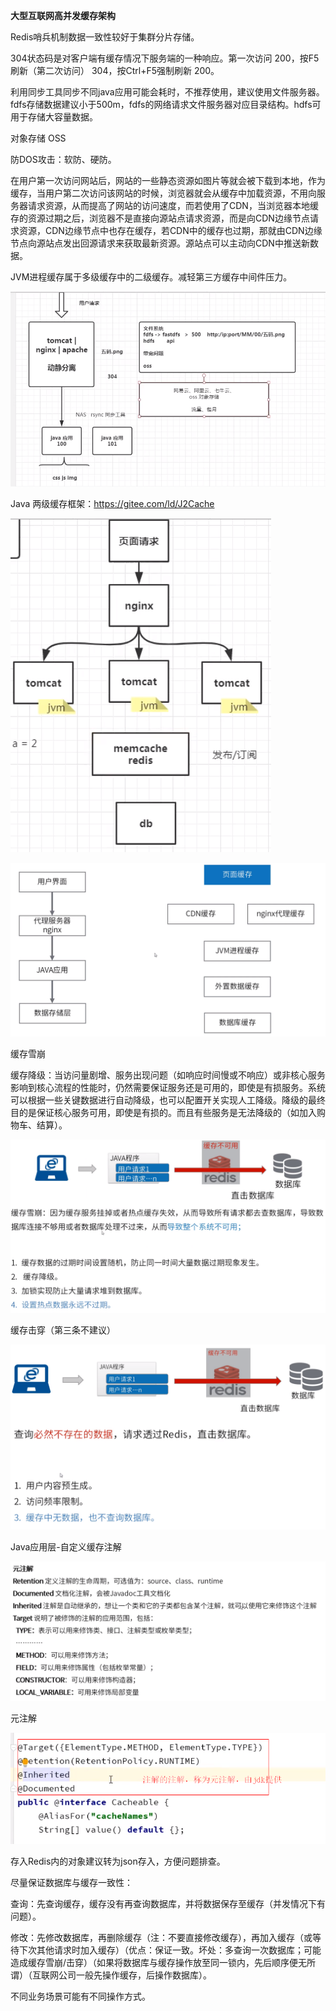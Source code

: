 **大型互联网高并发缓存架构**



Redis哨兵机制数据一致性较好于集群分片存储。

304状态码是对客户端有缓存情况下服务端的一种响应。第一次访问 200，按F5刷新（第二次访问） 304，按Ctrl+F5强制刷新 200。

利用同步工具同步不同java应用可能会耗时，不推荐使用，建议使用文件服务器。fdfs存储数据建议小于500m，fdfs的网络请求文件服务器对应目录结构。hdfs可用于存储大容量数据。

对象存储 OSS

防DOS攻击：软防、硬防。

在用户第一次访问网站后，网站的一些静态资源如图片等就会被下载到本地，作为缓存，当用户第二次访问该网站的时候，浏览器就会从缓存中加载资源，不用向服务器请求资源，从而提高了网站的访问速度，而若使用了CDN，当浏览器本地缓存的资源过期之后，浏览器不是直接向源站点请求资源，而是向CDN边缘节点请求资源，CDN边缘节点中也存在缓存，若CDN中的缓存也过期，那就由CDN边缘节点向源站点发出回源请求来获取最新资源。源站点可以主动向CDN中推送新数据。

JVM进程缓存属于多级缓存中的二级缓存。减轻第三方缓存中间件压力。

![](缓存.png)



Java 两级缓存框架：https://gitee.com/ld/J2Cache



![](JVM缓存.png)



![](缓存架构分析.png)



缓存雪崩

缓存降级：当访问量剧增、服务出现问题（如响应时间慢或不响应）或非核心服务影响到核心流程的性能时，仍然需要保证服务还是可用的，即使是有损服务。系统可以根据一些关键数据进行自动降级，也可以配置开关实现人工降级。降级的最终目的是保证核心服务可用，即使是有损的。而且有些服务是无法降级的（如加入购物车、结算）。

![](缓存雪崩.png)



缓存击穿（第三条不建议）

![](缓存击穿.png)



Java应用层-自定义缓存注解

![](Java应用层-自定义缓存注解.png)



元注解

![](元注解.png)



存入Redis内的对象建议转为json存入，方便问题排查。



尽量保证数据库与缓存一致性：

查询：先查询缓存，缓存没有再查询数据库，并将数据保存至缓存（并发情况下有问题）。

修改：先修改数据库，再删除缓存（注：不要直接修改缓存），再加入缓存（或等待下次其他请求时加入缓存）（优点：保证一致。坏处：多查询一次数据库；可能造成缓存雪崩/击穿）（如果将数据库与缓存操作放至同一锁内，先后顺序便无所谓）（互联网公司一般先操作缓存，后操作数据库）。

不同业务场景可能有不同操作方式。

